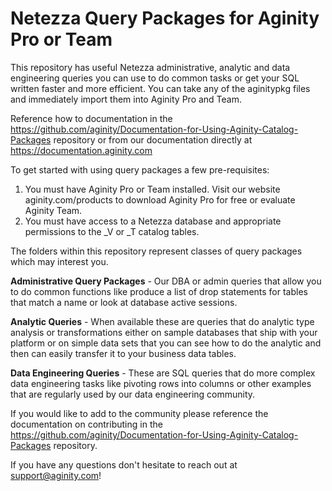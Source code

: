 # Netezza Query Packages for Aginity Pro or Team

This repository has useful Netezza administrative, analytic and data engineering queries you can use to do common tasks or get your SQL written faster and more efficient. You can take any of the aginitypkg files and immediately import them into Aginity Pro and Team.

Reference how to documentation in the https://github.com/aginity/Documentation-for-Using-Aginity-Catalog-Packages repository or from our documentation directly at https://documentation.aginity.com


To get started with using query packages a few pre-requisites:

1. You must have Aginity Pro or Team installed.  Visit our website aginity.com/products to download Aginity Pro for free or evaluate Aginity Team. 
2. You must have access to a Netezza database and appropriate permissions to the _V or _T catalog tables.

The folders within this repository represent classes of query packages which may interest you.  

**Administrative Query Packages** - Our DBA or admin queries that allow you to do common functions like produce a list of drop statements for tables that match a name or look at database active sessions.

**Analytic Queries** - When available these are queries that do analytic type analysis or transformations either on sample databases that ship with your platform or on simple data sets that you can see how to do the analytic and then can easily transfer it to your business data tables.

**Data Engineering Queries** - These are SQL queries that do more complex data engineering tasks like pivoting rows into columns or other examples that are regularly used by our data engineering community.

If you would like to add to the community please reference the documentation on contributing in the https://github.com/aginity/Documentation-for-Using-Aginity-Catalog-Packages repository.

If you have any questions don't hesitate to reach out at support@aginity.com!

